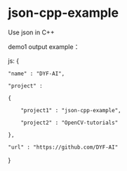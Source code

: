 # json-cpp-example
Use json in C++ 

demo1 output example：

js: {

	"name" : "DYF-AI",
	
	"project" : 
	
	{
	
		"project1" : "json-cpp-example",
		
		"project2" : "OpenCV-tutorials"
		
	},
	
	"url" : "https://github.com/DYF-AI"
	
}

